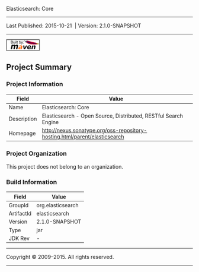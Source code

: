 Elasticsearch: Core

------------------------------------------------------------------------

<span id="publishDate">Last Published: 2015-10-21</span>  | <span id="projectVersion">Version: 2.1.0-SNAPSHOT</span>

------------------------------------------------------------------------

[![Built by Maven](./images/logos/maven-feather.png)](http://maven.apache.org/ "Built by Maven")

Project Summary
---------------

### Project Information

| Field       | Value                                                                        |
|-------------|------------------------------------------------------------------------------|
| Name        | Elasticsearch: Core                                                          |
| Description | Elasticsearch - Open Source, Distributed, RESTful Search Engine              |
| Homepage    | <http://nexus.sonatype.org/oss-repository-hosting.html/parent/elasticsearch> |

### Project Organization

This project does not belong to an organization.

### Build Information

| Field      | Value             |
|------------|-------------------|
| GroupId    | org.elasticsearch |
| ArtifactId | elasticsearch     |
| Version    | 2.1.0-SNAPSHOT    |
| Type       | jar               |
| JDK Rev    | -                 |

------------------------------------------------------------------------

Copyright © 2009–2015. All rights reserved.

------------------------------------------------------------------------


